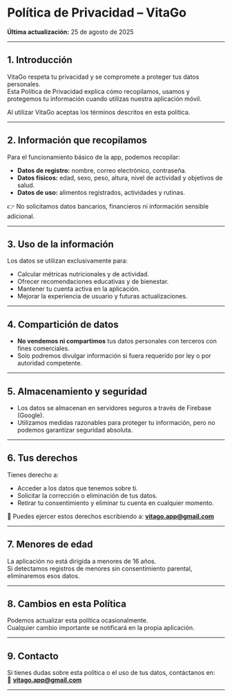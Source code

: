 # Política de Privacidad – VitaGo

**Última actualización:** 25 de agosto de 2025  

---

## 1. Introducción
VitaGo respeta tu privacidad y se compromete a proteger tus datos personales.  
Esta Política de Privacidad explica cómo recopilamos, usamos y protegemos tu información cuando utilizas nuestra aplicación móvil.  

Al utilizar VitaGo aceptas los términos descritos en esta política.

---

## 2. Información que recopilamos
Para el funcionamiento básico de la app, podemos recopilar:  
- **Datos de registro:** nombre, correo electrónico, contraseña.  
- **Datos físicos:** edad, sexo, peso, altura, nivel de actividad y objetivos de salud.  
- **Datos de uso:** alimentos registrados, actividades y rutinas.  

👉 No solicitamos datos bancarios, financieros ni información sensible adicional.

---

## 3. Uso de la información
Los datos se utilizan exclusivamente para:  
- Calcular métricas nutricionales y de actividad.  
- Ofrecer recomendaciones educativas y de bienestar.  
- Mantener tu cuenta activa en la aplicación.  
- Mejorar la experiencia de usuario y futuras actualizaciones.  

---

## 4. Compartición de datos
- **No vendemos ni compartimos** tus datos personales con terceros con fines comerciales.  
- Solo podremos divulgar información si fuera requerido por ley o por autoridad competente.  

---

## 5. Almacenamiento y seguridad
- Los datos se almacenan en servidores seguros a través de Firebase (Google).  
- Utilizamos medidas razonables para proteger tu información, pero no podemos garantizar seguridad absoluta.  

---

## 6. Tus derechos
Tienes derecho a:  
- Acceder a los datos que tenemos sobre ti.  
- Solicitar la corrección o eliminación de tus datos.  
- Retirar tu consentimiento y eliminar tu cuenta en cualquier momento.  

📧 Puedes ejercer estos derechos escribiendo a: **vitago.app@gmail.com**

---

## 7. Menores de edad
La aplicación no está dirigida a menores de 16 años.  
Si detectamos registros de menores sin consentimiento parental, eliminaremos esos datos.  

---

## 8. Cambios en esta Política
Podemos actualizar esta política ocasionalmente.  
Cualquier cambio importante se notificará en la propia aplicación.  

---

## 9. Contacto
Si tienes dudas sobre esta política o el uso de tus datos, contáctanos en:  
📧 **vitago.app@gmail.com**  

---

